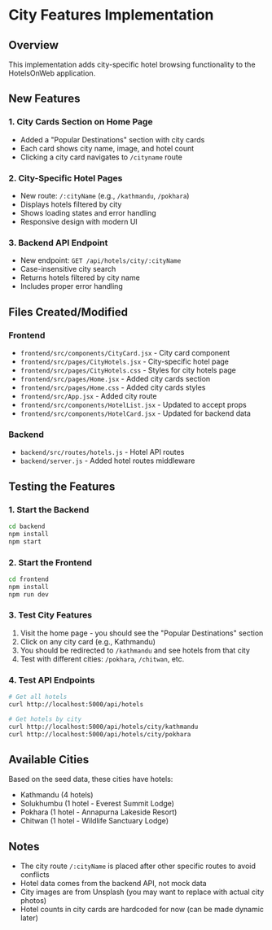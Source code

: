 # City Features Implementation

## Overview
This implementation adds city-specific hotel browsing functionality to the HotelsOnWeb application.

## New Features

### 1. City Cards Section on Home Page
- Added a "Popular Destinations" section with city cards
- Each card shows city name, image, and hotel count
- Clicking a city card navigates to `/cityname` route

### 2. City-Specific Hotel Pages
- New route: `/:cityName` (e.g., `/kathmandu`, `/pokhara`)
- Displays hotels filtered by city
- Shows loading states and error handling
- Responsive design with modern UI

### 3. Backend API Endpoint
- New endpoint: `GET /api/hotels/city/:cityName`
- Case-insensitive city search
- Returns hotels filtered by city name
- Includes proper error handling

## Files Created/Modified

### Frontend
- `frontend/src/components/CityCard.jsx` - City card component
- `frontend/src/pages/CityHotels.jsx` - City-specific hotel page
- `frontend/src/pages/CityHotels.css` - Styles for city hotels page
- `frontend/src/pages/Home.jsx` - Added city cards section
- `frontend/src/pages/Home.css` - Added city cards styles
- `frontend/src/App.jsx` - Added city route
- `frontend/src/components/HotelList.jsx` - Updated to accept props
- `frontend/src/components/HotelCard.jsx` - Updated for backend data

### Backend
- `backend/src/routes/hotels.js` - Hotel API routes
- `backend/server.js` - Added hotel routes middleware

## Testing the Features

### 1. Start the Backend
```bash
cd backend
npm install
npm start
```

### 2. Start the Frontend
```bash
cd frontend
npm install
npm run dev
```

### 3. Test City Features
1. Visit the home page - you should see the "Popular Destinations" section
2. Click on any city card (e.g., Kathmandu)
3. You should be redirected to `/kathmandu` and see hotels from that city
4. Test with different cities: `/pokhara`, `/chitwan`, etc.

### 4. Test API Endpoints
```bash
# Get all hotels
curl http://localhost:5000/api/hotels

# Get hotels by city
curl http://localhost:5000/api/hotels/city/kathmandu
curl http://localhost:5000/api/hotels/city/pokhara
```

## Available Cities
Based on the seed data, these cities have hotels:
- Kathmandu (4 hotels)
- Solukhumbu (1 hotel - Everest Summit Lodge)
- Pokhara (1 hotel - Annapurna Lakeside Resort)
- Chitwan (1 hotel - Wildlife Sanctuary Lodge)

## Notes
- The city route `/:cityName` is placed after other specific routes to avoid conflicts
- Hotel data comes from the backend API, not mock data
- City images are from Unsplash (you may want to replace with actual city photos)
- Hotel counts in city cards are hardcoded for now (can be made dynamic later) 
